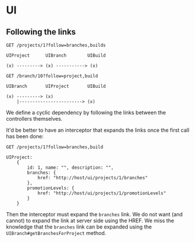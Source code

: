 UI
==

## Following the links

`GET /projects/1?follow=branches,builds`

    UIProject      UIBranch        UIBuild

    (x) ---------> (x) -----------> (x)

`GET /branch/10?follow=project,build`

    UIBranch       UIProject       UIBuild

    (x) ---------> (x)
        |------------------------> (x)

We define a cyclic dependency by following the links between the controllers themselves.

It'd be better to have an interceptor that expands the links once the first call has been done:

`GET /projects/1?follow=branches,build`

    UIProject:
        {
            id: 1, name: "", description: "",
            branches: {
                href: "http://host/ui/projects/1/branches"
            },
            promotionLevels: {
                href: "http://host/ui/projects/1/promotionLevels"
            }
        }

Then the interceptor must expand the `branches` link. We do not want (and cannot) to expand the link at server side
using the HREF. We miss the knowledge that the `branches` link can be expanded using the
`UIBranch#getBranchesForProject` method.

